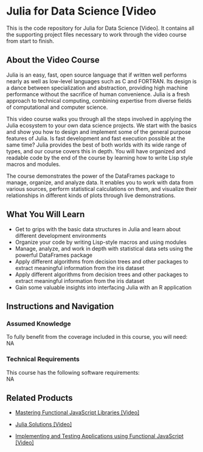 ﻿# Julia for Data Science [Video	
This is the code repository for Julia for Data Science [Video]. It contains all the supporting project files necessary to work through the video course from start to finish.
## About the Video Course
	
Julia is an easy, fast, open source language that if written well performs nearly as well as low-level languages such as C and FORTRAN. Its design is a dance between specialization and abstraction, providing high machine performance without the sacrifice of human convenience. Julia is a fresh approach to technical computing, combining expertise from diverse fields of computational and computer science.

This video course walks you through all the steps involved in applying the Julia ecosystem to your own data science projects. We start with the basics and show you how to design and implement some of the general purpose features of Julia. Is fast development and fast execution possible at the same time? Julia provides the best of both worlds with its wide range of types, and our course covers this in depth. You will have organized and readable code by the end of the course by learning how to write Lisp style macros and modules.

The course demonstrates the power of the DataFrames package to manage, organize, and analyze data. It enables you to work with data from various sources, perform statistical calculations on them, and visualize their relationships in different kinds of plots through live demonstrations.

<H2>What You Will Learn</H2>
<DIV class=book-info-will-learn-text>
<UL>
<LI>Get to grips with the basic data structures in Julia and learn about different development environments
<LI>Organize your code by writing Lisp-style macros and using modules
<LI>Manage, analyze, and work in depth with statistical data sets using the powerful DataFrames package
<LI>Apply different algorithms from decision trees and other packages to extract meaningful information from the iris dataset
<LI>Apply different algorithms from decision trees and other packages to extract meaningful information from the iris dataset
<LI>Gain some valuable insights into interfacing Julia with an R application </LI></UL></DIV>

## Instructions and Navigation
### Assumed Knowledge
To fully benefit from the coverage included in this course, you will need:<br/>
NA
### Technical Requirements
This course has the following software requirements:<br/>
NA

## Related Products
* [Mastering Functional JavaScript Libraries [Video]]()

* [Julia Solutions [Video]]()

* [Implementing and Testing Applications using Functional JavaScript [Video]]()

